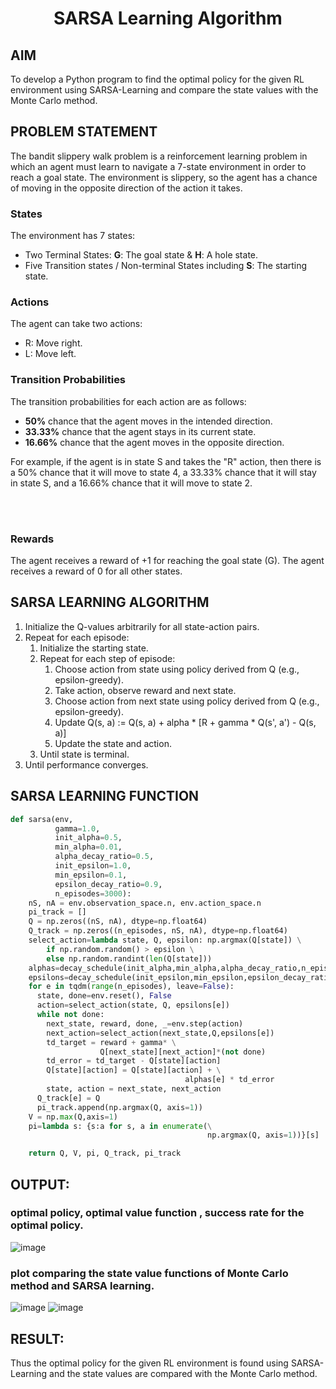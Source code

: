 # <p align="center">SARSA Learning Algorithm</p>

## AIM
To develop a Python program to find the optimal policy for the given RL environment using SARSA-Learning and compare the state values with the Monte Carlo method.

## PROBLEM STATEMENT
The bandit slippery walk problem is a reinforcement learning problem in which an agent must learn to navigate a 7-state environment in order to reach a goal state. The environment is slippery, so the agent has a chance of moving in the opposite direction of the action it takes.

### States

The environment has 7 states:
* Two Terminal States: **G**: The goal state & **H**: A hole state.
* Five Transition states / Non-terminal States including  **S**: The starting state.

### Actions

The agent can take two actions:

* R: Move right.
* L: Move left.

### Transition Probabilities

The transition probabilities for each action are as follows:

* **50%** chance that the agent moves in the intended direction.
* **33.33%** chance that the agent stays in its current state.
* **16.66%** chance that the agent moves in the opposite direction.

For example, if the agent is in state S and takes the "R" action, then there is a 50% chance that it will move to state 4, a 33.33% chance that it will stay in state S, and a 16.66% chance that it will move to state 2.

</br></br>

### Rewards

The agent receives a reward of +1 for reaching the goal state (G). The agent receives a reward of 0 for all other states.



## SARSA LEARNING ALGORITHM
1. Initialize the Q-values arbitrarily for all state-action pairs.
2. Repeat for each episode:
    1. Initialize the starting state.
    2. Repeat for each step of episode:
        1. Choose action from state using policy derived from Q (e.g., epsilon-greedy).
        2. Take action, observe reward and next state.
        3. Choose action from next state using policy derived from Q (e.g., epsilon-greedy).
        4. Update Q(s, a) := Q(s, a) + alpha * [R + gamma * Q(s', a') - Q(s, a)]
        5. Update the state and action.
    3. Until state is terminal.
3. Until performance converges.

## SARSA LEARNING FUNCTION
```py
def sarsa(env,
          gamma=1.0,
          init_alpha=0.5,
          min_alpha=0.01,
          alpha_decay_ratio=0.5,
          init_epsilon=1.0,
          min_epsilon=0.1,
          epsilon_decay_ratio=0.9,
          n_episodes=3000):
    nS, nA = env.observation_space.n, env.action_space.n
    pi_track = []
    Q = np.zeros((nS, nA), dtype=np.float64)
    Q_track = np.zeros((n_episodes, nS, nA), dtype=np.float64)
    select_action=lambda state, Q, epsilon: np.argmax(Q[state]) \
        if np.random.random() > epsilon \
        else np.random.randint(len(Q[state]))
    alphas=decay_schedule(init_alpha,min_alpha,alpha_decay_ratio,n_episodes)
    epsilons=decay_schedule(init_epsilon,min_epsilon,epsilon_decay_ratio,n_episodes)
    for e in tqdm(range(n_episodes), leave=False):
      state, done=env.reset(), False
      action=select_action(state, Q, epsilons[e])
      while not done:
        next_state, reward, done, _=env.step(action)
        next_action=select_action(next_state,Q,epsilons[e])
        td_target = reward + gamma* \
                    Q[next_state][next_action]*(not done)
        td_error = td_target - Q[state][action]
        Q[state][action] = Q[state][action] + \
                                       alphas[e] * td_error
        state, action = next_state, next_action
      Q_track[e] = Q
      pi_track.append(np.argmax(Q, axis=1))
    V = np.max(Q,axis=1)
    pi=lambda s: {s:a for s, a in enumerate(\
                                            np.argmax(Q, axis=1))}[s]

    return Q, V, pi, Q_track, pi_track
```

## OUTPUT:
### optimal policy, optimal value function , success rate for the optimal policy.
![image](https://github.com/20005049/sarsa-learning/assets/75241366/3b25dddc-f0a1-4646-ace0-e891f992860a)


### plot comparing the state value functions of Monte Carlo method and SARSA learning.
![image](https://github.com/20005049/sarsa-learning/assets/75241366/9ffed1af-5f72-405e-a31e-592839ffe697)
![image](https://github.com/20005049/sarsa-learning/assets/75241366/828d77f6-288c-47dd-a458-31e8fd0cc713)



## RESULT:

Thus the optimal policy for the given RL environment is found using SARSA-Learning and the state values are compared with the Monte Carlo method.
